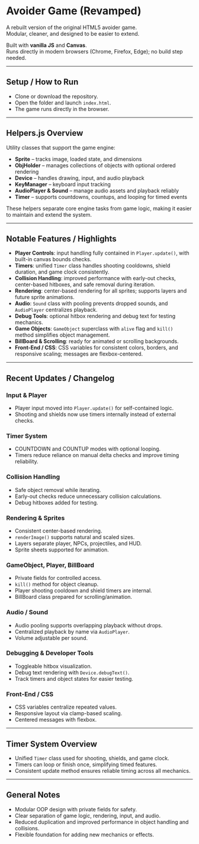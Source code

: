 # Avoider Game (Revamped)

A rebuilt version of the original HTML5 avoider game.  
Modular, cleaner, and designed to be easier to extend.  

Built with **vanilla JS** and **Canvas**.  
Runs directly in modern browsers (Chrome, Firefox, Edge); no build step needed.

---

## Setup / How to Run
- Clone or download the repository.  
- Open the folder and launch `index.html`.  
- The game runs directly in the browser.

---

## Helpers.js Overview

Utility classes that support the game engine:

- **Sprite** – tracks image, loaded state, and dimensions  
- **ObjHolder** – manages collections of objects with optional ordered rendering  
- **Device** – handles drawing, input, and audio playback  
- **KeyManager** – keyboard input tracking  
- **AudioPlayer & Sound** – manage audio assets and playback reliably  
- **Timer** – supports countdowns, countups, and looping for timed events  

These helpers separate core engine tasks from game logic, making it easier to maintain and extend the system.

---

## Notable Features / Highlights

- **Player Controls**: input handling fully contained in `Player.update()`, with built-in canvas bounds checks.  
- **Timers**: unified `Timer` class handles shooting cooldowns, shield duration, and game clock consistently.  
- **Collision Handling**: improved performance with early-out checks, center-based hitboxes, and safe removal during iteration.  
- **Rendering**: center-based rendering for all sprites; supports layers and future sprite animations.  
- **Audio**: `Sound` class with pooling prevents dropped sounds, and `AudioPlayer` centralizes playback.  
- **Debug Tools**: optional hitbox rendering and debug text for testing mechanics.  
- **Game Objects**: `GameObject` superclass with `alive` flag and `kill()` method simplifies object management.  
- **BillBoard & Scrolling**: ready for animated or scrolling backgrounds.  
- **Front-End / CSS**: CSS variables for consistent colors, borders, and responsive scaling; messages are flexbox-centered.  

---

## Recent Updates / Changelog

### Input & Player
- Player input moved into `Player.update()` for self-contained logic.  
- Shooting and shields now use timers internally instead of external checks.  

### Timer System
- COUNTDOWN and COUNTUP modes with optional looping.  
- Timers reduce reliance on manual delta checks and improve timing reliability.  

### Collision Handling
- Safe object removal while iterating.  
- Early-out checks reduce unnecessary collision calculations.  
- Debug hitboxes added for testing.

### Rendering & Sprites
- Consistent center-based rendering.  
- `renderImage()` supports natural and scaled sizes.  
- Layers separate player, NPCs, projectiles, and HUD.  
- Sprite sheets supported for animation.

### GameObject, Player, BillBoard
- Private fields for controlled access.  
- `kill()` method for object cleanup.  
- Player shooting cooldown and shield timers are internal.  
- BillBoard class prepared for scrolling/animation.

### Audio / Sound
- Audio pooling supports overlapping playback without drops.  
- Centralized playback by name via `AudioPlayer`.  
- Volume adjustable per sound.  

### Debugging & Developer Tools
- Toggleable hitbox visualization.  
- Debug text rendering with `Device.debugText()`.  
- Track timers and object states for easier testing.

### Front-End / CSS
- CSS variables centralize repeated values.  
- Responsive layout via clamp-based scaling.  
- Centered messages with flexbox.  

---

## Timer System Overview
- Unified `Timer` class used for shooting, shields, and game clock.  
- Timers can loop or finish once, simplifying timed features.  
- Consistent update method ensures reliable timing across all mechanics.  

---

## General Notes
- Modular OOP design with private fields for safety.  
- Clear separation of game logic, rendering, input, and audio.  
- Reduced duplication and improved performance in object handling and collisions.  
- Flexible foundation for adding new mechanics or effects.
